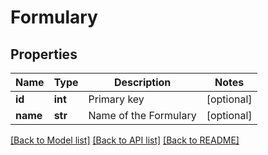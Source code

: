 # Formulary

## Properties
Name | Type | Description | Notes
------------ | ------------- | ------------- | -------------
**id** | **int** | Primary key | [optional] 
**name** | **str** | Name of the Formulary | [optional] 

[[Back to Model list]](../README.md#documentation-for-models) [[Back to API list]](../README.md#documentation-for-api-endpoints) [[Back to README]](../README.md)


